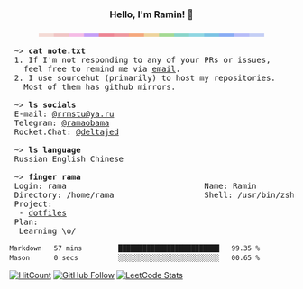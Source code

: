 <h3 align="center">
	Hello, I'm Ramin! 👋
</h3>

<p align="center">
  <img src="./assets/sp.png"  width="400" />
</p>

<pre>
 ~> <strong>cat note.txt</strong>
 1. If I'm not responding to any of your PRs or issues,
   feel free to remind me via <a href="mailto:rrmstu@ya.ru">email</a>.
 2. I use sourcehut (primarily) to host my repositories.
   Most of them has github mirrors.
 
 ~> <strong>ls socials</strong>
 E-mail: <a href="mailto:rrmstu@ya.ru">@rrmstu@ya.ru</a>
 Telegram: <a href="https://t.me/ramaobama">@ramaobama</a>
 Rocket.Chat: <a href="deltajed@student.21-school.ru">@deltajed</a>

 ~> <strong>ls language</strong> 
 Russian English Chinese

 ~> <strong>finger rama</strong>
 Login: rama                             Name: Ramin
 Directory: /home/rama                   Shell: /usr/bin/zsh
 Project:
  - <a href="https://github.com/RamaObama/dotfiles">dotfiles</a>
 Plan:
  Learning \o/
</pre>

<!--START_SECTION:waka-->

```txt
Markdown   57 mins         █████████████████████████   99.35 %
Mason      0 secs          ░░░░░░░░░░░░░░░░░░░░░░░░░   00.65 %
```

<!--END_SECTION:waka-->

<!-- [![Visitors](https://shields-io-visitor-counter.herokuapp.com/badge?page=RamaObama.RamaObama&label=visitors&logo=Codeforces&style=for-the-badge&labelColor=black&color=forestgreen)](https://github.com/RamaObama) -->
[![HitCount](https://img.shields.io/endpoint?url=https%3A%2F%2Fhits.dwyl.com%2FRamaObama%2FRamaObama&style=for-the-badge&logo=Codeforces&label=visitors&labelColor=black&color=green)](http://hits.dwyl.com/RamaObama/RamaObama)
[![GitHub Follow](https://img.shields.io/github/followers/RamaObama?label=followers&logo=github&style=for-the-badge&labelColor=black)](https://github.com/RamaObama)
[![LeetCode Stats](https://img.shields.io/badge/dynamic/json?style=for-the-badge&labelColor=black&color=darkorange&label=Solved&query=solvedOverTotal&url=https%3A%2F%2Fleetcode-badge.vercel.app%2Fapi%2Fusers%2FRamaObama&logo=leetcode&logoColor=yellow)](https://leetcode.com/RamaObama/)
